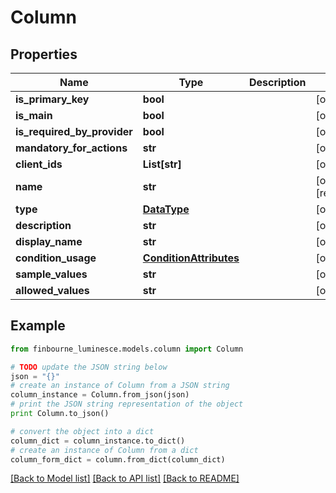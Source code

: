 # Column


## Properties
Name | Type | Description | Notes
------------ | ------------- | ------------- | -------------
**is_primary_key** | **bool** |  | [optional] 
**is_main** | **bool** |  | [optional] 
**is_required_by_provider** | **bool** |  | [optional] 
**mandatory_for_actions** | **str** |  | [optional] 
**client_ids** | **List[str]** |  | [optional] 
**name** | **str** |  | [optional] [readonly] 
**type** | [**DataType**](DataType.md) |  | [optional] 
**description** | **str** |  | [optional] 
**display_name** | **str** |  | [optional] 
**condition_usage** | [**ConditionAttributes**](ConditionAttributes.md) |  | [optional] 
**sample_values** | **str** |  | [optional] 
**allowed_values** | **str** |  | [optional] 

## Example

```python
from finbourne_luminesce.models.column import Column

# TODO update the JSON string below
json = "{}"
# create an instance of Column from a JSON string
column_instance = Column.from_json(json)
# print the JSON string representation of the object
print Column.to_json()

# convert the object into a dict
column_dict = column_instance.to_dict()
# create an instance of Column from a dict
column_form_dict = column.from_dict(column_dict)
```
[[Back to Model list]](../README.md#documentation-for-models) [[Back to API list]](../README.md#documentation-for-api-endpoints) [[Back to README]](../README.md)


